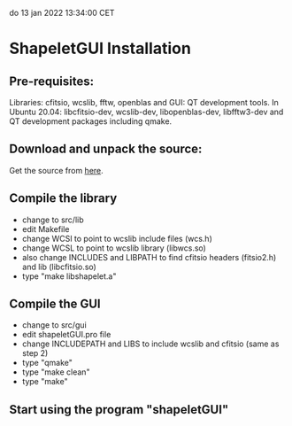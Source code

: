 do 13 jan 2022 13:34:00 CET
# ShapeletGUI Installation

## Pre-requisites:
Libraries: cfitsio, wcslib, fftw, openblas and GUI: QT development tools.
In Ubuntu 20.04: libcfitsio-dev, wcslib-dev, libopenblas-dev, libfftw3-dev and QT development packages including qmake.

## Download and unpack the source:
Get the source from [here](https://github.com/SarodYatawatta/shapeletGUI).

## Compile the library
  * change to src/lib 
  * edit Makefile
  *  change WCSI to point to wcslib include files (wcs.h)
  *  change WCSL to point to wcslib library (libwcs.so)
  * also change INCLUDES and LIBPATH to find cfitsio headers (fitsio2.h) and lib (libcfitsio.so)
  * type "make libshapelet.a"

## Compile the GUI
 * change to src/gui
 * edit shapeletGUI.pro file
 * change INCLUDEPATH and LIBS to include wcslib and cfitsio (same as step 2)
 * type "qmake"
 * type "make clean"
 * type "make"



## Start using the program "shapeletGUI"
